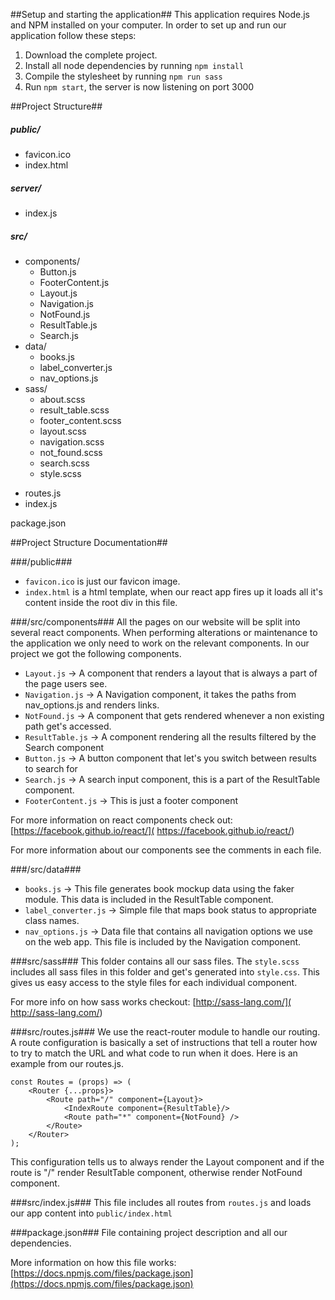 ##Setup and starting the application##
This application requires Node.js and NPM installed on your computer.
In order to set up and run our application follow these steps:

 1. Download the complete project.
 2. Install all node dependencies by running ```npm install```
 3. Compile the stylesheet by running ```npm run sass```
 4. Run ```npm start```, the server is now listening on port 3000


##Project Structure##
##### public/ #####
* favicon.ico
* index.html

##### server/ #####
* index.js

##### src/ #####
+ components/
    * Button.js
    * FooterContent.js
    * Layout.js
    * Navigation.js
    * NotFound.js
    * ResultTable.js
    * Search.js
+ data/
    * books.js
    * label_converter.js
    * nav_options.js
+ sass/
    * about.scss
    * result_table.scss
    * footer_content.scss
    * layout.scss
    * navigation.scss
    * not_found.scss
    * search.scss
    * style.scss
* routes.js
* index.js

package.json

##Project Structure Documentation##

###/public###
* ```favicon.ico``` is just our favicon image.
* ```index.html``` is a html template, when our react app fires up it loads all it's content inside the root div in this file.


###/src/components###
All the pages on our website will be split into several react components.
When performing alterations or maintenance to the application we only need to work on the relevant components.
In our project we got the following components.

* ```Layout.js``` -> A component that renders a layout that is always a part of the page users see.
* ```Navigation.js``` -> A Navigation component, it takes the paths from nav_options.js and renders links.
* ```NotFound.js``` -> A component that gets rendered whenever a non existing path get's accessed.
* ```ResultTable.js``` -> A component rendering all the results filtered by the Search component
* ```Button.js``` ->  A button component that let's you switch between results to search for
* ```Search.js``` -> A search input component, this is a part of the ResultTable component.
* ```FooterContent.js``` ->  This is just a footer component


For more information on react components check out: [https://facebook.github.io/react/]( https://facebook.github.io/react/)

For more information about our components see the comments in each file.

###/src/data###
* ```books.js``` -> This file generates book mockup data using the faker module. This data is included in the ResultTable component.
* ```label_converter.js``` -> Simple file that maps book status to appropriate class names.
* ```nav_options.js``` -> Data file that contains all navigation options we use on the web app. This file is included by the Navigation component.



###src/sass###
This folder contains all our sass files.
The ```style.scss``` includes all sass files in this folder and get's generated into ```style.css```. This gives us easy access to the style files for each individual component.

For more info on how sass works checkout: [http://sass-lang.com/]( http://sass-lang.com/)

###src/routes.js###
We use the react-router module to handle our routing. A route configuration is basically a set of instructions that tell a router how to try to match the URL and what code to run when it does. Here is an example from our routes.js.

```
const Routes = (props) => (
    <Router {...props}>
        <Route path="/" component={Layout}>
            <IndexRoute component={ResultTable}/>
            <Route path="*" component={NotFound} />
        </Route>
    </Router>
);
```
This configuration tells us to always render the Layout component and if the route is "/" render ResultTable component, otherwise render NotFound component.

###src/index.js###
This file includes all routes from ```routes.js``` and loads our app content into ```public/index.html```


###package.json###
File containing project description and all our dependencies.

More information on how this file works: [https://docs.npmjs.com/files/package.json](https://docs.npmjs.com/files/package.json)
